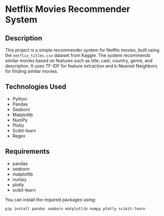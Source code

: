 # Netflix Movies Recommender System

## Description
This project is a simple recommender system for Netflix movies, built using the `netflix_titles.csv` dataset from Kaggle. The system recommends similar movies based on features such as title, cast, country, genre, and description. It uses TF-IDF for feature extraction and k-Nearest Neighbors for finding similar movies.

## Technologies Used
- Python
- Pandas
- Seaborn
- Matplotlib
- NumPy
- Plotly
- Scikit-learn
- Regex

## Requirements
- pandas
- seaborn
- matplotlib
- numpy
- plotly
- scikit-learn

You can install the required packages using:

```bash
pip install pandas seaborn matplotlib numpy plotly scikit-learn

